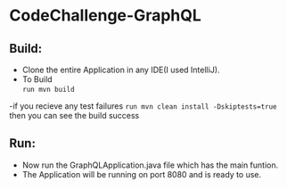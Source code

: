 # CodeChallenge-GraphQL



## Build:
- Clone the entire Application in any IDE(I used IntelliJ). 
- To Build  
```run mvn build ```

-if you recieve any test failures
```run mvn clean install -Dskiptests=true ```
 then you can see the build success


## Run:

- Now run the GraphQLApplication.java file which has the main funtion.
- The Application will be running on port 8080 and is ready to use.

